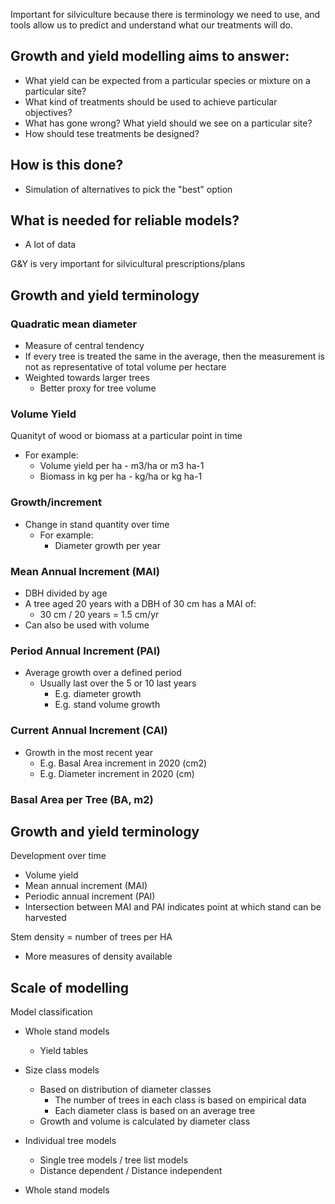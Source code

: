 Important for silviculture because there is terminology we need to use, and tools allow us to predict and understand what our treatments will do.



## Growth and yield modelling aims to answer:
- What yield can be expected from a particular species or mixture on a particular site?
- What kind of treatments should be used to achieve particular objectives?
- What has gone wrong? What yield should we see on a particular site?
- How should tese treatments be designed?

## How is this done?
- Simulation of alternatives to pick the "best" option


## What is needed for reliable models?
- A lot of data


G&Y is very important for silvicultural prescriptions/plans

## Growth and yield terminology
### Quadratic mean diameter
- Measure of central tendency
- If every tree is treated the same in the average, then the measurement is not as representative of total volume per hectare
- Weighted towards larger trees
	- Better proxy for tree volume


### Volume Yield
Quanityt of wood or biomass at a particular point in time
- For example:
	- Volume yield per ha - m3/ha or m3 ha-1
	- Biomass in kg per ha - kg/ha or kg ha-1

### Growth/increment
- Change in stand quantity over time
	- For example:
		- Diameter growth per year


### Mean Annual Increment (MAI)
- DBH divided by age
- A tree aged 20 years with a DBH of 30 cm has a MAI of:
	- 30 cm / 20 years = 1.5 cm/yr
- Can also be used with volume


### Period Annual Increment (PAI)
- Average growth over a defined period
	- Usually last over the 5 or 10 last years
		- E.g. diameter growth
		- E.g. stand volume growth

### Current Annual Increment (CAI)
- Growth in the most recent year
	- E.g. Basal Area increment in 2020 (cm2)
	- E.g. Diameter increment in 2020 (cm)


### Basal Area per Tree (BA, m2)


## Growth and yield terminology
Development over time
- Volume yield
- Mean annual increment (MAI)
- Periodic annual increment (PAI)
- Intersection between MAI and PAI indicates point at which stand can be harvested





Stem density = number of trees per HA
- More measures of density available


## Scale of modelling


Model classification
- Whole stand models
	- Yield tables

- Size class models
	- Based on distribution of diameter classes
		- The number of trees in each class is based on empirical data
		- Each diameter class is based on an average tree
	- Growth and volume is calculated by diameter class

- Individual tree models
	- Single tree models / tree list models
	- Distance dependent / Distance independent


- Whole stand models




